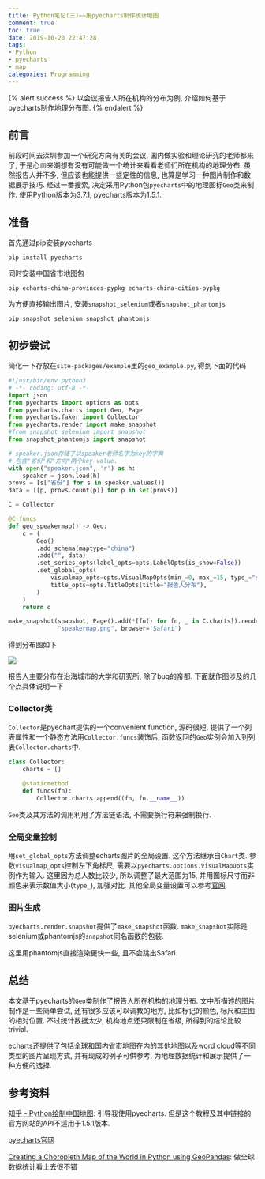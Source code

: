 ```yaml
---
title: Python笔记(三)——用pyecharts制作统计地图
comment: true
toc: true
date: 2019-10-20 22:47:28
tags:
- Python
- pyecharts
- map
categories: Programming
---
```


{% alert success %}
以会议报告人所在机构的分布为例, 介绍如何基于pyecharts制作地理分布图.
{% endalert %}
<!-- more -->

## 前言

前段时间去深圳参加一个研究方向有关的会议, 国内做实验和理论研究的老师都来了, 于是心血来潮想有没有可能做一个统计来看看老师们所在机构的地理分布. 虽然报告人并不多, 但应该也能提供一些定性的信息, 也算是学习一种图片制作和数据展示技巧.
经过一番搜索, 决定采用Python包`pyecharts`中的地理图标`Geo`类来制作. 使用Python版本为3.7.1, pyecharts版本为1.5.1.

## 准备

首先通过pip安装pyecharts

```shell
pip install pyecharts
```

同时安装中国省市地图包

```shell
pip echarts-china-provinces-pypkg echarts-china-cities-pypkg
```

为方便直接输出图片, 安装`snapshot_selenium`或者`snapshot_phantomjs`

```shell
pip snapshot_selenium snapshot_phantomjs
```

## 初步尝试

简化一下存放在`site-packages/example`里的`geo_example.py`, 得到下面的代码

```python
#!/usr/bin/env python3
# -*- coding: utf-8 -*-
import json
from pyecharts import options as opts
from pyecharts.charts import Geo, Page
from pyecharts.faker import Collector
from pyecharts.render import make_snapshot
#from snapshot_selenium import snapshot
from snapshot_phantomjs import snapshot

# speaker.json存储了以speaker老师名字为key的字典
# 包含"省份"和"方向"两个key-value.
with open("speaker.json", 'r') as h:
    speaker = json.load(h)
provs = [s["省份"] for s in speaker.values()]
data = [[p, provs.count(p)] for p in set(provs)]

C = Collector

@C.funcs
def geo_speakermap() -> Geo:
    c = (
        Geo()
        .add_schema(maptype="china")
        .add("", data)
        .set_series_opts(label_opts=opts.LabelOpts(is_show=False))
        .set_global_opts(
            visualmap_opts=opts.VisualMapOpts(min_=0, max_=15, type_="size"),
            title_opts=opts.TitleOpts(title="报告人分布"),
        )
    )
    return c

make_snapshot(snapshot, Page().add(*[fn() for fn, _ in C.charts]).render(),
              "speakermap.png", browser='Safari')
```

得到分布图如下

![ ](speakermap.png)

报告人主要分布在沿海城市的大学和研究所, 除了bug的帝都. 下面就作图涉及的几个点具体说明一下

### Collector类

`Collector`是pyechart提供的一个convenient function, 源码很短, 提供了一个列表属性和一个静态方法用`Collector.funcs`装饰后, 函数返回的`Geo`实例会加入到列表`Collector.charts`中.

```python
class Collector:
    charts = []

    @staticmethod
    def funcs(fn):
        Collector.charts.append((fn, fn.__name__))
```

`Geo`类及其方法的调用利用了方法链语法, 不需要换行符来强制换行.

### 全局变量控制

用`set_global_opts`方法调整echarts图片的全局设置. 这个方法继承自`Chart`类.
参数`visualmap_opts`控制左下角标尺, 需要以`pyecharts.options.VisualMapOpts`实例作为输入.
这里因为总人数比较少, 所以调整了最大范围为15, 并用图标尺寸而非颜色来表示数值大小(`type_`), 加强对比.
其他全局变量设置可以参考[官网](https://pyecharts.org/#/zh-cn/global_options).

### 图片生成

`pyecharts.render.snapshot`提供了`make_snapshot`函数. `make_snapshot`实际是selenium或phantomjs的`snapshot`同名函数的包装.

这里用phantomjs直接渲染更快一些, 且不会跳出Safari.

## 总结

本文基于pyecharts的`Geo`类制作了报告人所在机构的地理分布. 文中所描述的图片制作是一些简单尝试, 还有很多应该可以调教的地方, 比如标记的颜色, 标尺和主图的相对位置. 不过统计数据太少, 机构地点还只限制在省级, 所得到的结论比较trivial.

echarts还提供了包括全球和国内省市地图在内的其他地图以及word cloud等不同类型的图片呈现方式, 并有现成的例子可供参考, 为地理数据统计和展示提供了一种方便的选择.

## 参考资料

[知乎 - Python绘制中国地图](https://zhuanlan.zhihu.com/p/45202403): 引导我使用pyecharts. 但是这个教程及其中链接的官方网站的API不适用于1.5.1版本.

[pyecharts官网](https://pyecharts.org/#/zh-cn/intro)

[Creating a Choropleth Map of the World in Python using GeoPandas](https://ramiro.org/notebook/geopandas-choropleth/): 做全球数据统计看上去很不错

